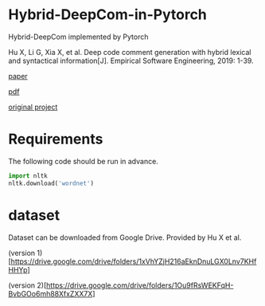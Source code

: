 # Hybrid-DeepCom-in-Pytorch
Hybrid-DeepCom implemented by Pytorch

Hu X, Li G, Xia X, et al. Deep code comment generation with hybrid lexical and syntactical information[J]. Empirical Software Engineering, 2019: 1-39.

[paper](https://link.springer.com/article/10.1007/s10664-019-09730-9)

[pdf](https://link.springer.com/content/pdf/10.1007/s10664-019-09730-9.pdf)

[original project](https://github.com/xing-hu/EMSE-DeepCom)

# Requirements

The following code should be run in advance.

```python
import nltk
nltk.download('wordnet')
```

# dataset

Dataset can be downloaded from Google Drive. Provided by Hu X et al.

(version 1)[https://drive.google.com/drive/folders/1xVhYZjH216aEknDnuLGX0Lnv7KHfHHYp]

(version 2)[https://drive.google.com/drive/folders/1Ou9fRsWEKFqH-BvbGOo6mh88XfxZXX7X]
